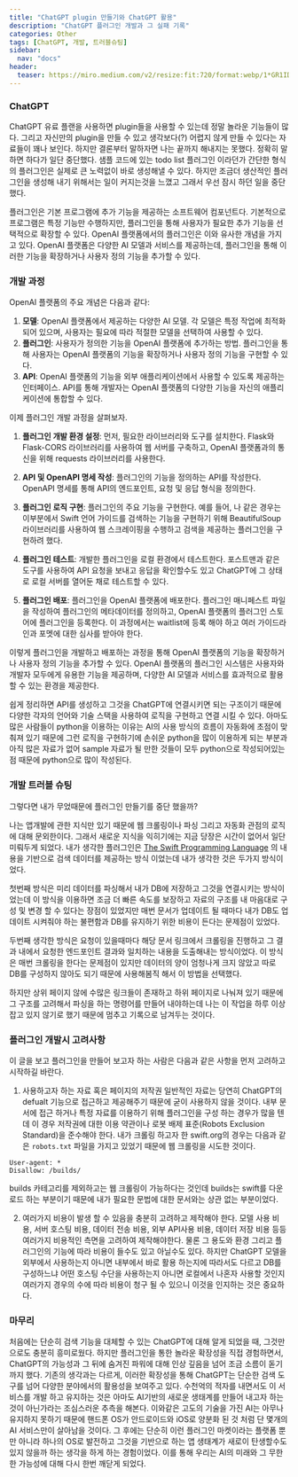```yaml
---
title: "ChatGPT plugin 만들기와 ChatGPT 활용"
description: "ChatGPT 플러그인 개발과 그 실패 기록"
categories: Other
tags: [ChatGPT, 개발, 트러블슈팅]
sidebar: 
  nav: "docs"
header:
  teaser: https://miro.medium.com/v2/resize:fit:720/format:webp/1*GR1IDcy-bfB-L6Um8iax9g.jpeg
---
```

### ChatGPT
ChatGPT 유료 플랜을 사용하면 plugin들을 사용할 수 있는데 정말 놀라운 기능들이 많다. 그리고 자신만의 plugin을 만들 수 있고 생각보다(?) 어렵지 않게 만들 수 있다는 자료들이 꽤나 보인다. 하지만 결론부터 말하자면 나는 끝까지 해내지는 못했다. 정확히 말하면 하다가 일단 중단했다. 샘플 코드에 있는 todo list 플러그인 이라던가 간단한 형식의 플러그인은 실제로 큰 노력없이 바로 생성해낼 수 있다. 하지만 조금더 생산적인 플러그인을 생성해 내기 위해서는 일이 커지는것을 느꼈고 그래서 우선 잠시 하던 일을 중단했다.

플러그인은 기본 프로그램에 추가 기능을 제공하는 소프트웨어 컴포넌트다. 기본적으로 프로그램은 특정 기능만 수행하지만, 플러그인을 통해 사용자가 필요한 추가 기능을 선택적으로 확장할 수 있다. OpenAI 플랫폼에서의 플러그인은 이와 유사한 개념을 가지고 있다. OpenAI 플랫폼은 다양한 AI 모델과 서비스를 제공하는데, 플러그인을 통해 이러한 기능을 확장하거나 사용자 정의 기능을 추가할 수 있다.

### 개발 과정 

OpenAI 플랫폼의 주요 개념은 다음과 같다:

1. **모델**: OpenAI 플랫폼에서 제공하는 다양한 AI 모델. 각 모델은 특정 작업에 최적화되어 있으며, 사용자는 필요에 따라 적절한 모델을 선택하여 사용할 수 있다.
2. **플러그인**: 사용자가 정의한 기능을 OpenAI 플랫폼에 추가하는 방법. 플러그인을 통해 사용자는 OpenAI 플랫폼의 기능을 확장하거나 사용자 정의 기능을 구현할 수 있다.
3. **API**: OpenAI 플랫폼의 기능을 외부 애플리케이션에서 사용할 수 있도록 제공하는 인터페이스. API를 통해 개발자는 OpenAI 플랫폼의 다양한 기능을 자신의 애플리케이션에 통합할 수 있다.

이제 플러그인 개발 과정을 살펴보자.

1. **플러그인 개발 환경 설정**: 먼저, 필요한 라이브러리와 도구를 설치한다. Flask와 Flask-CORS 라이브러리를 사용하여 웹 서버를 구축하고, OpenAI 플랫폼과의 통신을 위해 requests 라이브러리를 사용한다.
    
2. **API 및 OpenAPI 명세 작성**: 플러그인의 기능을 정의하는 API를 작성한다. OpenAPI 명세를 통해 API의 엔드포인트, 요청 및 응답 형식을 정의한다.
    
3. **플러그인 로직 구현**: 플러그인의 주요 기능을 구현한다. 예를 들어, 나 같은 경우는 이부분에서 Swift 언어 가이드를 검색하는 기능을 구현하기 위해 BeautifulSoup 라이브러리를 사용하여 웹 스크레이핑을 수행하고 검색을 제공하는 플러그인을 구현하려 했다.
    
4. **플러그인 테스트**: 개발한 플러그인을 로컬 환경에서 테스트한다. 포스트맨과 같은 도구를 사용하여 API 요청을 보내고 응답을 확인할수도 있고 ChatGPT에 그 상태로 로컬 서버를 열어둔 채로 테스트할 수 있다.
    
5. **플러그인 배포**: 플러그인을 OpenAI 플랫폼에 배포한다. 플러그인 매니페스트 파일을 작성하여 플러그인의 메타데이터를 정의하고, OpenAI 플랫폼의 플러그인 스토어에 플러그인을 등록한다. 이 과정에서는 waitlist에 등록 해야 하고 여러 가이드라인과 포멧에 대한 심사를 받아야 한다.

이렇게 플러그인을 개발하고 배포하는 과정을 통해 OpenAI 플랫폼의 기능을 확장하거나 사용자 정의 기능을 추가할 수 있다. OpenAI 플랫폼의 플러그인 시스템은 사용자와 개발자 모두에게 유용한 기능을 제공하며, 다양한 AI 모델과 서비스를 효과적으로 활용할 수 있는 환경을 제공한다.

쉽게 정리하면 API를 생성하고 그것을 ChatGPT에 연결시키면 되는 구조이기 때문에 다양한 각자의 언어와 기술 스택을 사용하여 로직을 구현하고 연결 시킬 수 있다. 아마도 많은 사람들이 python을 이용하는 이유는 AI의 사용 방식의 흐름이 자동화에 초점이 맞춰져 있기 때문에 그런 로직을 구현하기에 손쉬운 python을 많이 이용하게 되는 부분과 아직 많은 자료가 없어 sample 자료가 될 만한 것들이 모두 python으로 작성되어있는 점 때문에 python으로 많이 작성된다.

### 개발 트러블 슈팅

그렇다면 내가 무었때문에 플러그인 만들기를 중단 했을까?

 나는 앱개발에 관한 지식만 있기 때문에 웹 크롤링이나 파싱 그리고 자동화 관점의 로직에 대해 문외한이다. 그래서 새로운 지식을 익히기에는 지금 당장은 시간이 없어서 일단 미뤄두게 되었다. 내가 생각한 플러그인은 [The Swift Programming Language](https://docs.swift.org/swift-book/documentation/the-swift-programming-language/) 의 내용을 기반으로 검색 데이터를 제공하는 방식 이었는데 내가 생각한 것은 두가지 방식이었다. 
 
 첫번째 방식은 미리 데이터를 파싱해서 내가 DB에 저장하고 그것을 연결시키는 방식이었는데 이 방식을 이용하면 조금 더 빠른 속도를 보장하고 자료의 구조를 내 마음대로 구성 및 변경 할 수 있다는 장점이 있었지만 매번 문서가 업데이트 될 때마다 내가 DB도 업데이트 시켜줘야 하는 불편함과 DB를 유지하기 위한 비용이 든다는 문제점이 있었다. 
 
 두번째 생각한 방식은 요청이 있을때마다 해당 문서 링크에서 크롤링을 진행하고 그 결과 내에서 요청한 엔드포인트 결과와 일치하는 내용을 도출해내는 방식이었다. 이 방식은 매번 크롤링을 한다는 문제점이 있지만 데이터의 양이 엄청나게 크지 않았고 따로 DB를 구성하지 않아도 되기 때문에 사용해봄직 해서 이 방법을 선택했다. 
 
 하지만 상위 페이지 않에 수많은 링크들이 존재하고 하위 페이지로 나눠져 있기 때문에 그 구조를 고려해서 파싱을 하는 명령어를 만들어 내야하는데 나는 이 작업을 하루 이상 잡고 있지 않기로 했기 때문에 멈추고 기록으로 남겨두는 것이다.
### 플러그인 개발시 고려사항

 이 글을 보고 플러그인을 만들어 보고자 하는 사람은 다음과 같은 사항을 먼저 고려하고 시작하길 바란다.
 
 1. 사용하고자 하는 자료 혹은 페이지의 저작권
      일반적인 자료는 당연히 ChatGPT의 defualt 기능으로 접근하고 제공해주기 때문에 굳이 사용하지 않을 것이다. 내부 문서에 접근 하거나 특정 자료를 이용하기 위해 플러그인을 구성 하는 경우가 많을 텐데 이 경우 저작권에 대한 이용 약관이나 로봇 배제 표준(Robots Exclusion Standard)을 준수해야 한다. 내가 크롤링 하고자 한 swift.org의 경우는 다음과 같은 `robots.txt` 파일을 가지고 있었기 때문에 웹 크롤링을 시도한 것이다.

```
User-agent: *
Disallow: /builds/
```
builds 카테고리를 제외하고는 웹 크롤링이 가능하다는 것인데 builds는 swift를 다운로드 하는 부분이기 때문에 내가 필요한 문법에 대한 문서와는 상관 없는 부분이었다.

2. 여러가지 비용이 발생 할 수 있음을 충분히 고려하고 제작해야 한다.
      모델 사용 비용, 서버 호스팅 비용, 데이터 전송 비용, 외부 API사용 비용, 데이터 저장 비용 등등 여러가지 비용적인 측면을 고려하여 제작해야한다. 물론 그 용도와 환경 그리고 플러그인의 기능에 따라 비용이 들수도 있고 아닐수도 있다. 하지만 ChatGPT 모델을 외부에서 사용하는지 아니면 내부에서 바로 활용 하는지에 따라서도 다르고 DB를 구성하느냐 어떤 호스팅 수단을 사용하는지 아니면 로컬에서 나혼자 사용할 것인지 여러가지 경우의 수에 따라 비용이 청구 될 수 있으니 이것을 인지하는 것은 중요하다.

### 마무리

 처음에는 단순히 검색 기능을 대체할 수 있는 ChatGPT에 대해 알게 되었을 때, 그것만으로도 충분히 흥미로웠다. 하지만 플러그인을 통한 놀라운 확장성을 직접 경험하면서, ChatGPT의 가능성과 그 뒤에 숨겨진 파워에 대해 인상 깊음을 넘어 조금 소름이 돋기까지 했다. 기존의 생각과는 다르게, 이러한 확장성을 통해 ChatGPT는 단순한 검색 도구를 넘어 다양한 분야에서의 활용성을 보여주고 있다. 수천억의 적자를 내면서도 이 서비스를 개발 하고 유지하는 것은 아마도 AI기반의 새로운 생태계를 만들어 내고자 하는 것이 아닌가라는 조심스러운 추측을 해본다. 이와같은 고도의 기술을 가진 AI는 아무나 유지하지 못하기 때문에 핸드폰 OS가 안드로이드와 iOS로 양분화 된 것 처럼 단 몇개의 AI 서비스만이 살아남을 것이다. 그 후에는 단순히 이런 플러그인 마켓이라는 플랫폼 뿐만 아니라 하나의 OS로 발전하고 그것을 기반으로 하는 앱 생태계가 새로이 탄생할수도 있지 않을까 하는 생각을 하게 하는 경험이었다. 이를 통해 우리는 AI의 미래와 그 무한한 가능성에 대해 다시 한번 깨닫게 되었다.
